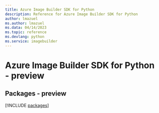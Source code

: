 ```yaml
---
title: Azure Image Builder SDK for Python
description: Reference for Azure Image Builder SDK for Python
author: lmazuel
ms.author: lmazuel
ms.data: 04/14/2023
ms.topic: reference
ms.devlang: python
ms.service: imagebuilder
---
```

# Azure Image Builder SDK for Python - preview
## Packages - preview
[!INCLUDE [packages](image-builder-index.md)]